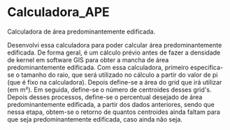 # Calculadora_APE
Calculadora de área predominantemente edificada. 

Desenvolvi essa calculadora para poder calcular área predominantemente edificada. De forma geral, é um cálculo prévio antes de fazer a densidade de kernel em software GIS para obter a mancha de área predominantemente edificada. Com essa calculadora, primeiro especifica-se o tamanho do raio, que será utilizado no cálculo a partir do valor de pi (que é fixo na calculadora). Depois define-se a área do grid que irá utilizar (em m²). Em seguida, define-se o número de centroides desses grid's. Depois desses processos, define-se o percentual desejado de área predominantemente edificada, a partir dos dados anteriores, sendo que nessa etapa, obtem-se o retorno de quantos centroides ainda faltam para que seja predominantemente edificada, caso ainda não seja.
